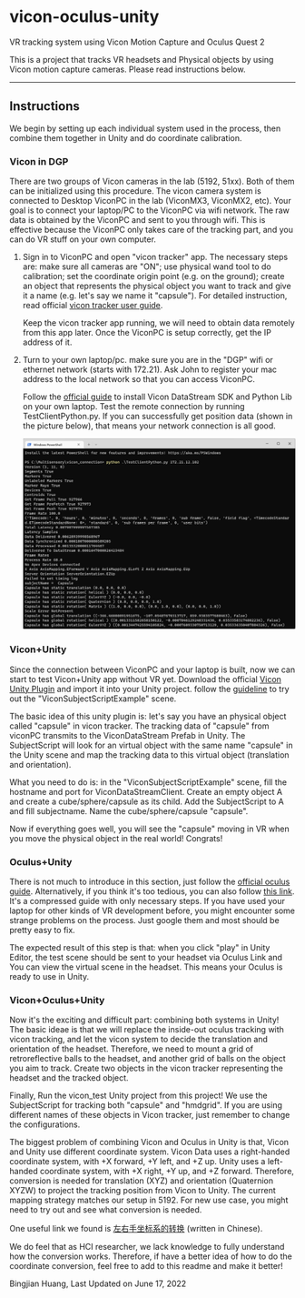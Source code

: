 # vicon-oculus-unity
VR tracking system using Vicon Motion Capture and Oculus Quest 2

This is a project that tracks VR headsets and Physical objects by using Vicon motion capture cameras. Please read instructions below.

---

## Instructions

We begin by setting up each individual system used in the process, then combine them together in Unity and do coordinate calibration.

### Vicon in DGP

There are two groups of Vicon cameras in the lab (5192, 51xx). Both of them can be initialized using this procedure. The vicon camera system is connected to Desktop ViconPC in the lab (ViconMX3, ViconMX2, etc). Your goal is to connect your laptop/PC to the ViconPC via wifi network. The raw data is obtained by the ViconPC and sent to you through wifi. This is effective because the ViconPC only takes care of the tracking part, and you can do VR stuff on your own computer.

1. Sign in to ViconPC and open "vicon tracker" app. The necessary steps are: make sure all cameras are "ON"; use physical wand tool to do calibration; set the coordinate origin point (e.g. on the ground); create an object that represents the physical object you want to track and give it a name (e.g. let's say we name it "capsule"). For detailed instruction, read official [vicon tracker user guide](https://docs.vicon.com/download/attachments/133827160/Vicon%20Tracker%20User%20Guide.pdf?version=1&modificationDate=1601360389000&api=v2). 

    Keep the vicon tracker app running, we will need to obtain data remotely from this app later. Once the ViconPC is setup correctly, get the IP address of it.

2. Turn to your own laptop/pc. make sure you are in the "DGP" wifi or ethernet network (starts with 172.21). Ask John to register your mac address to the local network so that you can access ViconPC. 
    
    Follow the [official guide](https://docs.vicon.com/display/DSSDK111/Vicon+DataStream+SDK+Quick+Start+Guide+for+Python) to install Vicon DataStream SDK and Python Lib on your own laptop. Test the remote connection by running TestClientPython.py. If you can successfully get position data (shown in the picture below), that means your network connection is all good.

    ![successful connection](pics/wifi_success.png)

### Vicon+Unity

Since the connection between ViconPC and your laptop is built, now we can start to test Vicon+Unity app without VR yet. Download the official [Vicon Unity Plugin](https://www.vicon.com/software/third-party/unity/) and import it into your Unity project. follow the [guideline](https://docs.vicon.com/display/UnityPlugin13) to try out the "ViconSubjectScriptExample" scene. 

The basic idea of this unity plugin is: let's say you have an physical object called "capsule" in vicon tracker. The tracking data of "capsule" from viconPC transmits to the ViconDataStream Prefab in Unity. The SubjectScript will look for an virtual object with the same name "capsule" in the Unity scene and map the tracking data to this virtual object (translation and orientation).

What you need to do is: in the "ViconSubjectScriptExample" scene, fill the hostname and port for ViconDataStreamClient. Create an empty object A and create a cube/sphere/capsule as its child. Add the SubjectScript to A and fill subjectname. Name the cube/sphere/capsule "capsule".

Now if everything goes well, you will see the "capsule" moving in VR when you move the physical object in the real world! Congrats!

### Oculus+Unity

There is not much to introduce in this section, just follow the [official oculus guide](https://developer.oculus.com/documentation/unity/unity-gs-overview/). Alternatively, if you think it's too tedious, you can also follow [this link](https://alpercanberk.medium.com/how-to-make-a-unity-app-for-oculus-quest-2-part-1-project-setup-325e6b444575). It's a compressed guide with only necessary steps. If you have used your laptop for other kinds of VR development before, you might encounter some strange problems on the process. Just google them and most should be pretty easy to fix.

The expected result of this step is that: when you click "play" in Unity Editor, the test scene should be sent to your headset via Oculus Link and You can view the virtual scene in the headset. This means your Oculus is ready to use in Unity.

### Vicon+Oculus+Unity

Now it's the exciting and difficult part: combining both systems in Unity! The basic ideae is that we will replace the inside-out oculus tracking with vicon tracking, and let the vicon system to decide the translation and orientation of the headset. Therefore, we need to mount a grid of retroreflective balls to the headset, and another grid of balls on the object you aim to track. Create two objects in the vicon tracker representing the headset and the tracked object.

Finally, Run the vicon_test Unity project from this project! We use the SubjectScript for tracking both "capsule" and "hmdgrid". If you are using different names of these objects in Vicon tracker, just remember to change the configurations.

The biggest problem of combining Vicon and Oculus in Unity is that, Vicon and Unity use different coordinate system. Vicon Data uses a right-handed coordinate system, with +X forward, +Y left, and +Z up. Unity uses a left-handed coordinate system, with +X right, +Y up, and +Z forward. Therefore, conversion is needed for translation (XYZ) and orientation (Quaternion XYZW) to project the tracking position from Vicon to Unity. The current mapping strategy matches our setup in 5192. For new use case, you might need to try out and see what conversion is needed.

One useful link we found is [左右手坐标系的转换](https://blog.csdn.net/weixin_40277515/article/details/89323615) (written in Chinese).

We do feel that as HCI researcher, we lack knowledge to fully understand how the conversion works. Therefore, if have a better idea of how to do the coordinate conversion, feel free to add to this readme and make it better!

Bingjian Huang,
Last Updated on June 17, 2022